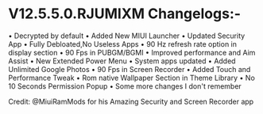 # V12.5.5.0.RJUMIXM Changelogs:-
• Decrypted by default
• Added New MIUI Launcher
• Updated  Security App
• Fully Debloated,No Useless Apps
• 90 Hz refresh rate option in display section
• 90 Fps in PUBGM/BGMI
• Improved performance and Aim Assist 
• New Extended Power Menu
• System apps updated
• Added Unlimited Google Photos
• 90 Fps in Screen Recorder
• Added Touch and Performance Tweak 
• Rom native Wallpaper Section in Theme Library
• No 10 Seconds Permission Popup
• Some more changes I don't remember

Credit: @MiuiRamMods for his Amazing Security and Screen Recorder app
